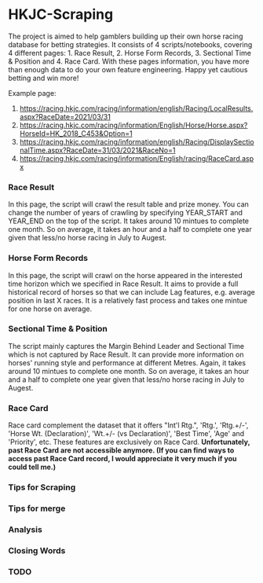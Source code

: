 # HKJC-Scraping

The project is aimed to help gamblers building up their own horse racing database for betting strategies. It consists of 4 scripts/notebooks, covering 4 different pages: 1. Race Result, 2. Horse Form Records, 3. Sectional Time & Position and 4. Race Card. With these pages information, you have more than enough data to do your own feature engineering. Happy yet cautious betting and win more!

Example page:
1. https://racing.hkjc.com/racing/information/english/Racing/LocalResults.aspx?RaceDate=2021/03/31
2. https://racing.hkjc.com/racing/information/English/Horse/Horse.aspx?HorseId=HK_2018_C453&Option=1
3. https://racing.hkjc.com/racing/information/english/Racing/DisplaySectionalTime.aspx?RaceDate=31/03/2021&RaceNo=1
4. https://racing.hkjc.com/racing/information/English/racing/RaceCard.aspx

### Race Result
In this page, the script will crawl the result table and prize money. You can change the number of years of crawling by specifying YEAR_START and YEAR_END on the top of the script. It takes around 10 mintues to complete one month. So on average, it takes an hour and a half to complete one year given that less/no horse racing in July to Augest.

### Horse Form Records
In this page, the script will crawl on the horse appeared in the interested time horizon which we specified in Race Result. It aims to provide a full historical record of horses so that we can include Lag features, e.g. average position in last X races. It is a relatively fast process and takes one mintue for one horse on average.

### Sectional Time & Position
The script mainly captures the Margin Behind Leader and Sectional Time which is not captured by Race Result. It can provide more information on horses' running style and performance at different Metres. Again, it takes around 10 mintues to complete one month. So on average, it takes an hour and a half to complete one year given that less/no horse racing in July to Augest.

### Race Card
Race card complement the dataset that it offers "Int'l Rtg.", 'Rtg.', 'Rtg.+/-', 'Horse Wt. (Declaration)', 'Wt.+/- (vs Declaration)', 'Best Time', 'Age' and 'Priority', etc. These features are exclusively on Race Card. **Unfortunately, past Race Card are not accessible anymore. (If you can find ways to access past Race Card record, I would appreciate it very much if you could tell me.)**

### Tips for Scraping


### Tips for merge


### Analysis


### Closing Words


### TODO

